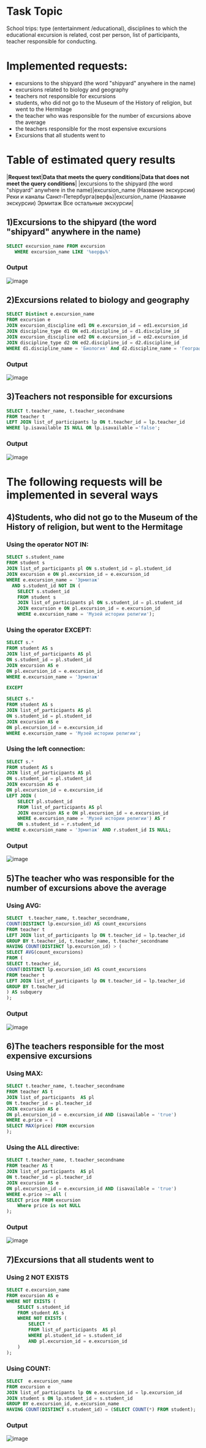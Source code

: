 # Task Topic
School trips: type (entertainment /educational), disciplines to which the educational excursion is related, cost per person, list of participants, teacher responsible for conducting.
# Implemented requests:
- excursions to the shipyard (the word "shipyard" anywhere in the name)
- excursions related to biology and geography
- teachers not responsible for excursions
- students, who did not go to the Museum of the History of religion, but went to the Hermitage
- the teacher who was responsible for the number of excursions above the average
- the teachers responsible for the most expensive excursions
- Excursions that all students went to
# Table of estimated query results
|**Request text**|**Data that meets the query conditions**|**Data that does not meet the query conditions**|
|excursions to the shipyard (the word "shipyard" anywhere in the name)|excursion_name (Название экскурсии)
Реки и каналы Санкт-Петербурга(верфь)|excursion_name (Название экскурсии)
Эрмитаж
Все остальные экскурсии|



## 1)Excursions to the shipyard (the word "shipyard" anywhere in the name)
```SQL
SELECT excursion_name FROM excursion
   WHERE excursion_name LIKE '%верфь%'
  ```
   ### Output
   ![image](https://github.com/KoWalevDV/Data-Base-2023-2024/assets/127125663/319cb7be-ca05-42b0-8206-5cbaf288cc02)

## 2)Excursions related to biology and geography
```SQL
SELECT Distinct e.excursion_name 
FROM excursion e
JOIN excursion_discipline ed1 ON e.excursion_id = ed1.excursion_id
JOIN discipline_type d1 ON ed1.discipline_id = d1.discipline_id 
JOIN excursion_discipline ed2 ON e.excursion_id = ed2.excursion_id
JOIN discipline_type d2 ON ed2.discipline_id = d2.discipline_id  
WHERE d1.discipline_name = 'Биология' And d2.discipline_name = 'География' ;
```
### Output
![image](https://github.com/KoWalevDV/Data-Base-2023-2024/assets/127125663/fe541d93-2acc-4e15-af6a-360e598ea418)

## 3)Teachers not responsible for excursions
```SQL
SELECT t.teacher_name, t.teacher_secondname
FROM teacher t
LEFT JOIN list_of_participants lp ON t.teacher_id = lp.teacher_id
WHERE lp.isavailable IS NULL OR lp.isavailable ='false';
```
### Output
![image](https://github.com/KoWalevDV/Data-Base-2023-2024/assets/127125663/c731ec22-3f7b-45c0-91d3-3e1c2f2c9eb7)
# The following requests will be implemented in several ways
## 4)Students, who did not go to the Museum of the History of religion, but went to the Hermitage
### Using the operator NOT IN:
```SQL
SELECT s.student_name
FROM student s
JOIN list_of_participants pl ON s.student_id = pl.student_id
JOIN excursion e ON pl.excursion_id = e.excursion_id
WHERE e.excursion_name = 'Эрмитаж'
  AND s.student_id NOT IN (
    SELECT s.student_id
    FROM student s
    JOIN list_of_participants pl ON s.student_id = pl.student_id
    JOIN excursion e ON pl.excursion_id = e.excursion_id
    WHERE e.excursion_name = 'Музей истории религии');
```
### Using the operator EXCEPT:
```SQL
SELECT s.*
FROM student AS s
JOIN list_of_participants AS pl
ON s.student_id = pl.student_id
JOIN excursion AS e 
ON pl.excursion_id = e.excursion_id
WHERE e.excursion_name = 'Эрмитаж'

EXCEPT

SELECT s.*
FROM student AS s
JOIN list_of_participants AS pl
ON s.student_id = pl.student_id
JOIN excursion AS e 
ON pl.excursion_id = e.excursion_id
WHERE e.excursion_name = 'Музей истории религии';
```
### Using the left connection:
```SQL
SELECT s.*
FROM student AS s
JOIN list_of_participants AS pl 
ON s.student_id = pl.student_id
JOIN excursion AS e 
ON pl.excursion_id = e.excursion_id
LEFT JOIN (
    SELECT pl.student_id
    FROM list_of_participants AS pl
    JOIN excursion AS e ON pl.excursion_id = e.excursion_id
    WHERE e.excursion_name = 'Музей истории религии') AS r 
	ON s.student_id = r.student_id
WHERE e.excursion_name = 'Эрмитаж' AND r.student_id IS NULL;
```
### Output
![image](https://github.com/KoWalevDV/Data-Base-2023-2024/assets/127125663/2be96be9-5d13-485f-8a8e-728b3c7c2de0)

## 5)The teacher who was responsible for the number of excursions above the average
### Using AVG:
```SQL
SELECT  t.teacher_name, t.teacher_secondname,
COUNT(DISTINCT lp.excursion_id) AS count_excursions
FROM teacher t
LEFT JOIN list_of_participants lp ON t.teacher_id = lp.teacher_id
GROUP BY t.teacher_id, t.teacher_name, t.teacher_secondname
HAVING COUNT(DISTINCT lp.excursion_id) > (
SELECT AVG(count_excursions)
FROM (
SELECT t.teacher_id,
COUNT(DISTINCT lp.excursion_id) AS count_excursions
FROM teacher t
LEFT JOIN list_of_participants lp ON t.teacher_id = lp.teacher_id
GROUP BY t.teacher_id
) AS subquery
);
```
### Output
![image](https://github.com/KoWalevDV/Data-Base-2023-2024/assets/127125663/0ad3092a-63cd-4f94-9b44-4c6069b49f6c)

## 6)The teachers responsible for the most expensive excursions
### Using MAX:
```SQL
SELECT t.teacher_name, t.teacher_secondname
FROM teacher AS t
JOIN list_of_participants  AS pl
ON t.teacher_id = pl.teacher_id
JOIN excursion AS e 
ON pl.excursion_id = e.excursion_id AND (isavailable = 'true')
WHERE e.price = (
SELECT MAX(price) FROM excursion
);
```
### Using the ALL directive:
```SQL
SELECT t.teacher_name, t.teacher_secondname
FROM teacher AS t
JOIN list_of_participants  AS pl
ON t.teacher_id = pl.teacher_id
JOIN excursion AS e 
ON pl.excursion_id = e.excursion_id AND (isavailable = 'true')
WHERE e.price >= all (
SELECT price FROM excursion 
	Where price is not NULL
);
```
### Output
![image](https://github.com/KoWalevDV/Data-Base-2023-2024/assets/127125663/4f9ebea9-8268-4a90-b4be-9170df7745af)

## 7)Excursions that all students went to
### Using 2 NOT EXISTS
```SQL
SELECT e.excursion_name
FROM excursion AS e
WHERE NOT EXISTS (
    SELECT s.student_id
    FROM student AS s
    WHERE NOT EXISTS (
        SELECT *
        FROM list_of_participants  AS pl
        WHERE pl.student_id = s.student_id
        AND pl.excursion_id = e.excursion_id
    )
);
```
### Using COUNT:
```SQL
SELECT  e.excursion_name
FROM excursion e
JOIN list_of_participants lp ON e.excursion_id = lp.excursion_id
JOIN student s ON lp.student_id = s.student_id
GROUP BY e.excursion_id, e.excursion_name
HAVING COUNT(DISTINCT s.student_id) = (SELECT COUNT(*) FROM student);
```
### Output
![image](https://github.com/KoWalevDV/Data-Base-2023-2024/assets/127125663/44dd4329-b8bc-4943-890f-3fc6e5917732)
